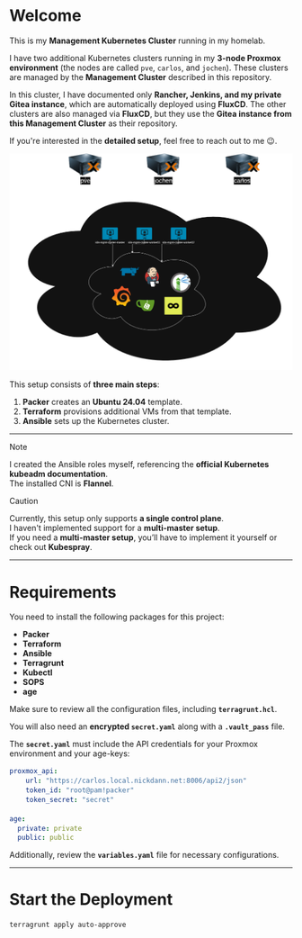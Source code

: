 # **Welcome**
This is my **Management Kubernetes Cluster** running in my homelab.  

I have two additional Kubernetes clusters running in my **3-node Proxmox environment** (the nodes are called `pve`, `carlos`, and `jochen`). These clusters are managed by the **Management Cluster** described in this repository.

In this cluster, I have documented only **Rancher, Jenkins, and my private Gitea instance**, which are automatically deployed using **FluxCD**. The other clusters are also managed via **FluxCD**, but they use the **Gitea instance from this Management Cluster** as their repository.

If you're interested in the **detailed setup**, feel free to reach out to me 😉.

![Homelab-Setup Diagramm](./images/homelab-k8s-mgmt-cluster.drawio.png)

This setup consists of **three main steps**:  
1. **Packer** creates an **Ubuntu 24.04** template.  
2. **Terraform** provisions additional VMs from that template.  
3. **Ansible** sets up the Kubernetes cluster.

---

> [!NOTE]  
> I created the Ansible roles myself, referencing the **official Kubernetes kubeadm documentation**.  
> The installed CNI is **Flannel**.  

> [!CAUTION]  
> Currently, this setup only supports **a single control plane**.  
> I haven't implemented support for a **multi-master setup**.  
> If you need a **multi-master setup**, you’ll have to implement it yourself or check out **Kubespray**.  

---

# **Requirements**  
You need to install the following packages for this project:  
- **Packer**  
- **Terraform**  
- **Ansible**  
- **Terragrunt** 
- **Kubectl**
- **SOPS**  
- **age**  

Make sure to review all the configuration files, including **`terragrunt.hcl`**.  

You will also need an **encrypted `secret.yaml`** along with a **`.vault_pass`** file.  

The **`secret.yaml`** must include the API credentials for your Proxmox environment and your age-keys:  

```yaml
proxmox_api:
    url: "https://carlos.local.nickdann.net:8006/api2/json"
    token_id: "root@pam!packer"
    token_secret: "secret"

age:
  private: private
  public: public
```

Additionally, review the **`variables.yaml`** file for necessary configurations.

---

# **Start the Deployment**
```bash
terragrunt apply auto-approve
```